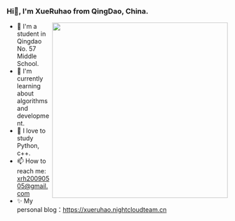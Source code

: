 ### Hi👋, I'm XueRuhao from QingDao, China.

<img align="right" width="400px" src="https://github-readme-stats.vercel.app/api?username=xueruhao&count_private=true&show_icons=true&theme=jolly" />

- 🔭 I'm a student in Qingdao No. 57 Middle School.
- 🌱 I'm currently learning about algorithms and development.
- 📝 I love to study Python, c++.
- 📫 How to reach me: xrh20090505@gmail.com
- ✨ My personal blog：https://xueruhao.nightcloudteam.cn
